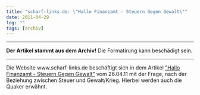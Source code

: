 ```yaml
---
title: "scharf-links.de: \"Hallo Finanzamt - Steuern Gegen Gewalt\""
date: 2011-04-29
log: ""
tags: [archiv]
---
```

<hr><b>Der Artikel stammt aus dem Archiv!</b> Die Formatirung kann beschädigt sein.<hr>
Die Website www.scharf-links.de beschäftigt sich in dem Artikel <a href="http://www.scharf-links.de/47.0.html?&tx_ttnews[tt_news]=15956&tx_ttnews[backPid]=56&cHash=c37852af7d">"Hallo Finanzamt - Steuern Gegen Gewalt"</a> vom 26.04.11 mit der Frage, nach der Beziehung zwischen Steuer und Gewalt/Krieg. Hierbei werden auch die Quaker erwähnt.

